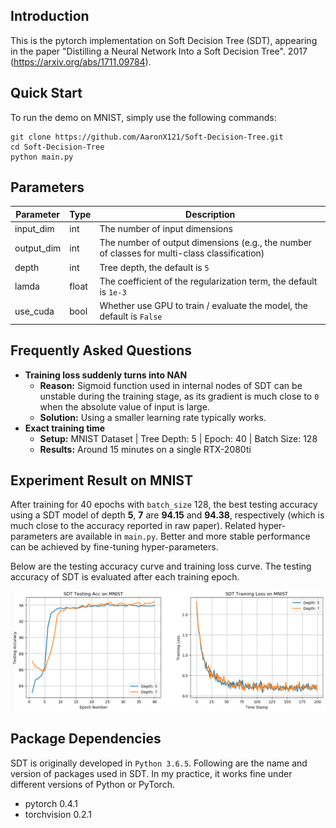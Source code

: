 ## Introduction 
This is the pytorch implementation on Soft Decision Tree (SDT), appearing in the paper "Distilling a Neural Network Into a Soft Decision Tree". 2017 (https://arxiv.org/abs/1711.09784).

## Quick Start 
To run the demo on MNIST, simply use the following commands:
```
git clone https://github.com/AaronX121/Soft-Decision-Tree.git
cd Soft-Decision-Tree
python main.py
``` 

## Parameters

| Parameter | Type | Description |
|-----------|------|-------------|
| input_dim | int  | The number of input dimensions |
| output_dim | int| The number of output dimensions (e.g., the number of classes for multi-class classification) |
| depth | int| Tree depth, the default is `5` |
| lamda | float | The coefficient of the regularization term, the default is `1e-3` |
| use_cuda | bool | Whether use GPU to train / evaluate the model, the default is `False` |

## Frequently Asked Questions
* **Training loss suddenly turns into NAN**
    * **Reason:** Sigmoid function used in internal nodes of SDT can be unstable during the training stage, as its gradient is much close to `0` when the absolute value of input is large.
    * **Solution:** Using a smaller learning rate typically works.
* **Exact training time**
    * **Setup:** MNIST Dataset | Tree Depth: 5 | Epoch: 40 | Batch Size: 128
    * **Results:** Around 15 minutes on a single RTX-2080ti

## Experiment Result on MNIST
After training for 40 epochs with `batch_size` 128, the best testing accuracy using a SDT model of depth **5**, **7** are **94.15** and **94.38**, respectively (which is much close to the accuracy reported in raw paper). Related hyper-parameters are available in `main.py`. Better and more stable performance can be achieved by fine-tuning hyper-parameters. 

Below are the testing accuracy curve and training loss curve. The testing accuracy of SDT is evaluated after each training epoch. 

![MNIST Experiment Result](./mnist_exp.png)

## Package Dependencies
SDT is originally developed in `Python 3.6.5`. Following are the name and version of packages used in SDT. In my practice, it works fine under different versions of Python or PyTorch.

 - pytorch 0.4.1
 - torchvision 0.2.1
